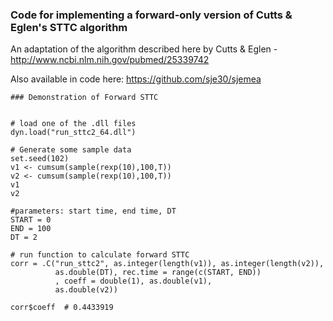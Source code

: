 ### Code for implementing a forward-only version of Cutts & Eglen's STTC algorithm

An adaptation of the algorithm described here by Cutts & Eglen - http://www.ncbi.nlm.nih.gov/pubmed/25339742


Also available in code here: https://github.com/sje30/sjemea

```
### Demonstration of Forward STTC


# load one of the .dll files
dyn.load("run_sttc2_64.dll")

# Generate some sample data
set.seed(102)
v1 <- cumsum(sample(rexp(10),100,T))
v2 <- cumsum(sample(rexp(10),100,T))
v1
v2

#parameters: start time, end time, DT
START = 0 
END = 100
DT = 2

# run function to calculate forward STTC
corr = .C("run_sttc2", as.integer(length(v1)), as.integer(length(v2)), 
          as.double(DT), rec.time = range(c(START, END))
          , coeff = double(1), as.double(v1), 
          as.double(v2))

corr$coeff  # 0.4433919
```
